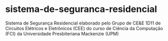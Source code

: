 # sistema-de-seguranca-residencial
Sistema de Segurança Residencial elaborado pelo Grupo de CE&amp;E 1D11 de Circuitos Elétricos e Eletrônicos (CEE) do curso de Ciência da Computação (FCI) da Universidade Presbiteriana Mackenzie (UPM)
